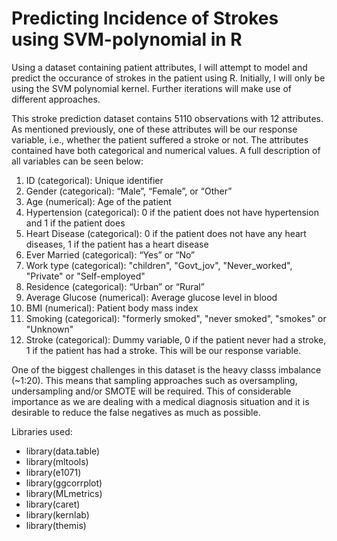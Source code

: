 # Predicting Incidence of Strokes using SVM-polynomial in R

Using a dataset containing patient attributes, I will attempt to model and predict the occurance of strokes in the patient using R. Initially, I will only be using the SVM polynomial kernel. Further iterations will make use of different approaches.  

This stroke prediction dataset contains 5110 observations with 12 attributes. As mentioned previously, one of these attributes will be our response variable, i.e., whether the patient suffered a stroke or not. The attributes contained have both categorical and numerical values. A full description of all variables can be seen below:
1.	ID (categorical): Unique identifier
2.	Gender (categorical): “Male”, “Female”, or “Other”
3.	Age (numerical): Age of the patient
4.	Hypertension (categorical): 0 if the patient does not have hypertension and 1 if the patient does
5.	Heart Disease (categorical): 0 if the patient does not have any heart diseases, 1 if the patient has a heart disease
6.	Ever Married (categorical): “Yes” or “No” 
7.	Work type (categorical): "children", "Govt_jov", "Never_worked", "Private" or "Self-employed"
8.	Residence (categorical): “Urban” or “Rural”
9.	Average Glucose (numerical): Average glucose level in blood
10.	BMI (numerical): Patient body mass index
11.	Smoking (categorical): "formerly smoked", "never smoked", "smokes" or "Unknown"
12.	Stroke (categorical): Dummy variable, 0 if the patient never had a stroke, 1 if the patient has had a stroke. This will be our response variable.

One of the biggest challenges in this dataset is the heavy classs imbalance (~1:20). This means that sampling approaches such as oversampling, undersampling and/or SMOTE will be required. This of considerable importance as we are dealing with a medical diagnosis situation and it is desirable to reduce the false negatives as much as possible.

Libraries used:

- library(data.table)
- library(mltools)
- library(e1071)
- library(ggcorrplot)
- library(MLmetrics)
- library(caret)
- library(kernlab)
- library(themis)
